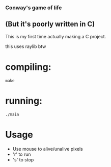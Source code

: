 ### Conway's game of life 
## (But it's poorly written in C)

This is my first time actually making a C project.

this uses raylib btw

# compiling: 
```
make
```

# running:
```
./main
```

# Usage
- Use mouse to alive/unalive pixels
- 'r' to run 
- 's' to stop
